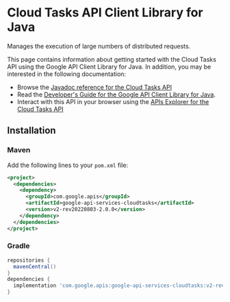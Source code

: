 # Cloud Tasks API Client Library for Java

Manages the execution of large numbers of distributed requests.

This page contains information about getting started with the Cloud Tasks API
using the Google API Client Library for Java. In addition, you may be interested
in the following documentation:

* Browse the [Javadoc reference for the Cloud Tasks API][javadoc]
* Read the [Developer's Guide for the Google API Client Library for Java][google-api-client].
* Interact with this API in your browser using the [APIs Explorer for the Cloud Tasks API][api-explorer]

## Installation

### Maven

Add the following lines to your `pom.xml` file:

```xml
<project>
  <dependencies>
    <dependency>
      <groupId>com.google.apis</groupId>
      <artifactId>google-api-services-cloudtasks</artifactId>
      <version>v2-rev20220803-2.0.0</version>
    </dependency>
  </dependencies>
</project>
```

### Gradle

```gradle
repositories {
  mavenCentral()
}
dependencies {
  implementation 'com.google.apis:google-api-services-cloudtasks:v2-rev20220803-2.0.0'
}
```

[javadoc]: https://googleapis.dev/java/google-api-services-cloudtasks/latest/index.html
[google-api-client]: https://github.com/googleapis/google-api-java-client/
[api-explorer]: https://developers.google.com/apis-explorer/#p/cloudtasks/v1/
